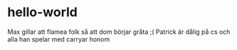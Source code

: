 # hello-world
Max gillar att flamea folk så att dom börjar gråta ;(
Patrick är dålig på cs och alla han spelar med carryar honom

